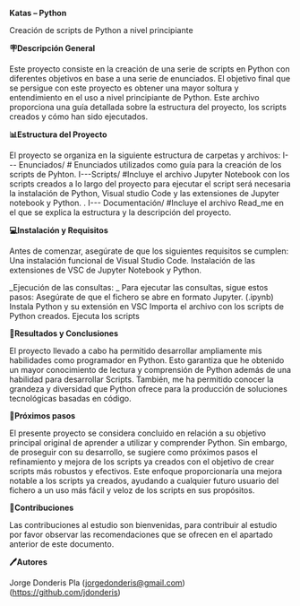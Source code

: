 **Katas – Python**

Creación de scripts de Python a nivel principiante 

**🪧Descripción General**

Este proyecto consiste en la creación de una serie de scripts en Python con diferentes objetivos en base a una serie de enunciados. El objetivo final que se persigue con este proyecto es obtener una mayor soltura y entendimiento en el uso a nivel principiante de Python. 
Este archivo proporciona una guía detallada sobre la estructura del proyecto, los scripts creados y cómo han sido ejecutados. 

**📊Estructura del Proyecto**

El proyecto se organiza en la siguiente estructura de carpetas y archivos: 
I--- Enunciados/ # Enunciados utilizados como guía para la creación de los scripts de Pyhton. 
I---Scripts/ #Incluye el archivo Jupyter Notebook con los scripts creados a lo largo del proyecto para ejecutar el script será necesaria la instalación de Python, Visual studio Code y las extensiones de Jupyter notebook y Python. . 
I--- Documentación/ #Incluye el archivo Read_me en el que se explica la estructura y la descripción del proyecto.

**💻Instalación y Requisitos**

Antes de comenzar, asegúrate de que los siguientes requisitos se cumplen:
Una instalación funcional de Visual Studio Code.
Instalación de las extensiones de VSC de Jupyter Notebook y Python.

_Ejecución de las consultas:  _
Para ejecutar las consultas, sigue estos pasos:
Asegúrate de que el fichero se abre en formato Jupyter. (.ipynb)
Instala Python y su extensión en VSC
Importa el archivo con los scripts de Python creados.
Ejecuta los scripts

**🔎Resultados y Conclusiones**

El proyecto llevado a cabo ha permitido desarrollar ampliamente mis habilidades como programador en Python. Esto garantiza que he obtenido un mayor conocimiento de lectura y comprensión de Python además de una habilidad para desarrollar Scripts. 
También, me ha permitido conocer la grandeza y diversidad que Python ofrece para la producción de soluciones tecnológicas basadas en código. 

**🐾Próximos pasos**

El presente proyecto se considera concluido en relación a su objetivo principal original  de aprender a utilizar y comprender Python.
Sin embargo, de proseguir con su desarrollo, se sugiere como próximos pasos el refinamiento y mejora de los scripts ya creados con el objetivo de crear scripts más robustos y efectivos.
Este enfoque proporcionaría una mejora notable a los scripts ya creados, ayudando a cualquier futuro usuario del fichero a un uso más fácil y veloz de los scripts en sus propósitos. 

**🤝Contribuciones**

Las contribuciones al estudio son bienvenidas, para contribuir al estudio por favor observar las recomendaciones que se ofrecen en el apartado anterior de este documento. 

**🖊️Autores**

Jorge Donderis Pla (jorgedonderis@gmail.com) (https://github.com/jdonderis)


